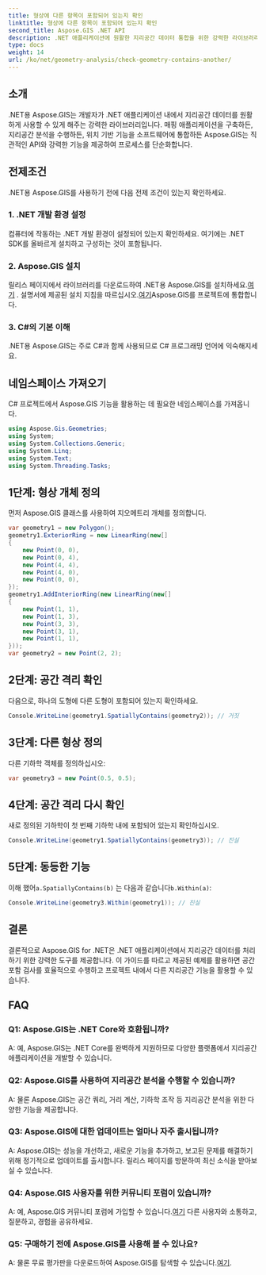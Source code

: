 ```yaml
---
title: 형상에 다른 항목이 포함되어 있는지 확인
linktitle: 형상에 다른 항목이 포함되어 있는지 확인
second_title: Aspose.GIS .NET API
description: .NET 애플리케이션에 원활한 지리공간 데이터 통합을 위한 강력한 라이브러리인 Aspose.GIS for .NET을 살펴보세요.
type: docs
weight: 14
url: /ko/net/geometry-analysis/check-geometry-contains-another/
---
```

## 소개
.NET용 Aspose.GIS는 개발자가 .NET 애플리케이션 내에서 지리공간 데이터를 원활하게 사용할 수 있게 해주는 강력한 라이브러리입니다. 매핑 애플리케이션을 구축하든, 지리공간 분석을 수행하든, 위치 기반 기능을 소프트웨어에 통합하든 Aspose.GIS는 직관적인 API와 강력한 기능을 제공하여 프로세스를 단순화합니다.
## 전제조건
.NET용 Aspose.GIS를 사용하기 전에 다음 전제 조건이 있는지 확인하세요.
### 1. .NET 개발 환경 설정
컴퓨터에 작동하는 .NET 개발 환경이 설정되어 있는지 확인하세요. 여기에는 .NET SDK를 올바르게 설치하고 구성하는 것이 포함됩니다.
### 2. Aspose.GIS 설치
 릴리스 페이지에서 라이브러리를 다운로드하여 .NET용 Aspose.GIS를 설치하세요.[여기](https://releases.aspose.com/gis/net/) . 설명서에 제공된 설치 지침을 따르십시오.[여기](https://reference.aspose.com/gis/net/)Aspose.GIS를 프로젝트에 통합합니다.
### 3. C#의 기본 이해
.NET용 Aspose.GIS는 주로 C#과 함께 사용되므로 C# 프로그래밍 언어에 익숙해지세요.

## 네임스페이스 가져오기
C# 프로젝트에서 Aspose.GIS 기능을 활용하는 데 필요한 네임스페이스를 가져옵니다.
```csharp
using Aspose.Gis.Geometries;
using System;
using System.Collections.Generic;
using System.Linq;
using System.Text;
using System.Threading.Tasks;
```

## 1단계: 형상 개체 정의
먼저 Aspose.GIS 클래스를 사용하여 지오메트리 개체를 정의합니다.
```csharp
var geometry1 = new Polygon();
geometry1.ExteriorRing = new LinearRing(new[]
{
    new Point(0, 0),
    new Point(0, 4),
    new Point(4, 4),
    new Point(4, 0),
    new Point(0, 0),
});
geometry1.AddInteriorRing(new LinearRing(new[]
{
    new Point(1, 1),
    new Point(1, 3),
    new Point(3, 3),
    new Point(3, 1),
    new Point(1, 1),
}));
var geometry2 = new Point(2, 2);
```
## 2단계: 공간 격리 확인
다음으로, 하나의 도형에 다른 도형이 포함되어 있는지 확인하세요.
```csharp
Console.WriteLine(geometry1.SpatiallyContains(geometry2)); // 거짓
```
## 3단계: 다른 형상 정의
다른 기하학 객체를 정의하십시오:
```csharp
var geometry3 = new Point(0.5, 0.5);
```
## 4단계: 공간 격리 다시 확인
새로 정의된 기하학이 첫 번째 기하학 내에 포함되어 있는지 확인하십시오.
```csharp
Console.WriteLine(geometry1.SpatiallyContains(geometry3)); // 진실
```
## 5단계: 동등한 기능
 이해 했어`a.SpatiallyContains(b)` 는 다음과 같습니다`b.Within(a)`:
```csharp
Console.WriteLine(geometry3.Within(geometry1)); // 진실
```

## 결론
결론적으로 Aspose.GIS for .NET은 .NET 애플리케이션에서 지리공간 데이터를 처리하기 위한 강력한 도구를 제공합니다. 이 가이드를 따르고 제공된 예제를 활용하면 공간 포함 검사를 효율적으로 수행하고 프로젝트 내에서 다른 지리공간 기능을 활용할 수 있습니다.
## FAQ
### Q1: Aspose.GIS는 .NET Core와 호환됩니까?
A: 예, Aspose.GIS는 .NET Core를 완벽하게 지원하므로 다양한 플랫폼에서 지리공간 애플리케이션을 개발할 수 있습니다.
### Q2: Aspose.GIS를 사용하여 지리공간 분석을 수행할 수 있습니까?
A: 물론 Aspose.GIS는 공간 쿼리, 거리 계산, 기하학 조작 등 지리공간 분석을 위한 다양한 기능을 제공합니다.
### Q3: Aspose.GIS에 대한 업데이트는 얼마나 자주 출시됩니까?
A: Aspose.GIS는 성능을 개선하고, 새로운 기능을 추가하고, 보고된 문제를 해결하기 위해 정기적으로 업데이트를 출시합니다. 릴리스 페이지를 방문하여 최신 소식을 받아보실 수 있습니다.
### Q4: Aspose.GIS 사용자를 위한 커뮤니티 포럼이 있습니까?
A: 예, Aspose.GIS 커뮤니티 포럼에 가입할 수 있습니다.[여기](https://forum.aspose.com/c/gis/33) 다른 사용자와 소통하고, 질문하고, 경험을 공유하세요.
### Q5: 구매하기 전에 Aspose.GIS를 사용해 볼 수 있나요?
 A: 물론 무료 평가판을 다운로드하여 Aspose.GIS를 탐색할 수 있습니다.[여기](https://releases.aspose.com/).